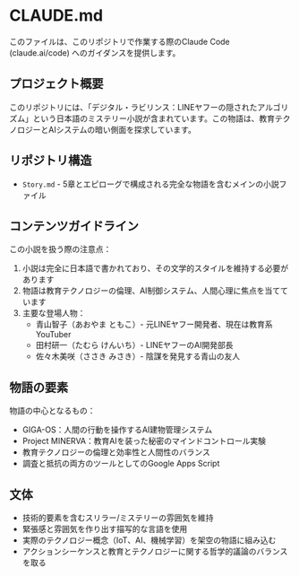 # CLAUDE.md

このファイルは、このリポジトリで作業する際のClaude Code (claude.ai/code) へのガイダンスを提供します。

## プロジェクト概要

このリポジトリには、「デジタル・ラビリンス：LINEヤフーの隠されたアルゴリズム」という日本語のミステリー小説が含まれています。この物語は、教育テクノロジーとAIシステムの暗い側面を探求しています。

## リポジトリ構造

- `Story.md` - 5章とエピローグで構成される完全な物語を含むメインの小説ファイル

## コンテンツガイドライン

この小説を扱う際の注意点：

1. 小説は完全に日本語で書かれており、その文学的スタイルを維持する必要があります
2. 物語は教育テクノロジーの倫理、AI制御システム、人間心理に焦点を当てています
3. 主要な登場人物：
   - 青山智子（あおやま ともこ）- 元LINEヤフー開発者、現在は教育系YouTuber
   - 田村研一（たむら けんいち）- LINEヤフーのAI開発部長
   - 佐々木美咲（ささき みさき）- 陰謀を発見する青山の友人

## 物語の要素

物語の中心となるもの：
- GIGA-OS：人間の行動を操作するAI建物管理システム
- Project MINERVA：教育AIを装った秘密のマインドコントロール実験
- 教育テクノロジーの倫理と効率性と人間性のバランス
- 調査と抵抗の両方のツールとしてのGoogle Apps Script

## 文体

- 技術的要素を含むスリラー/ミステリーの雰囲気を維持
- 緊張感と雰囲気を作り出す描写的な言語を使用
- 実際のテクノロジー概念（IoT、AI、機械学習）を架空の物語に組み込む
- アクションシーケンスと教育とテクノロジーに関する哲学的議論のバランスを取る